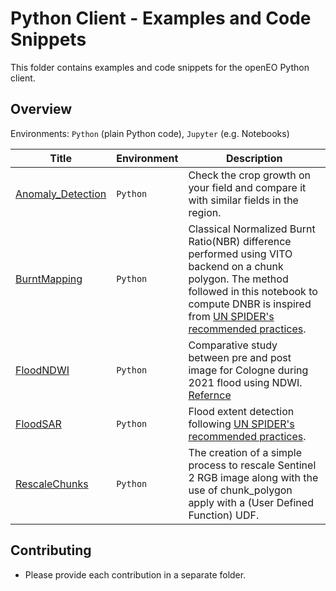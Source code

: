 # Python Client - Examples and Code Snippets

This folder contains examples and code snippets for the openEO Python client.

## Overview

Environments: `Python` (plain Python code), `Jupyter` (e.g. Notebooks)


| Title | Environment | Description |
| ----- | ----------- | ----------- |
| [Anomaly_Detection](./RescaleChunks/)   | `Python`  | Check the crop growth on your field and compare it with similar fields in the region.|
| [BurntMapping](./BurntMapping/)   | `Python`    | Classical Normalized Burnt Ratio(NBR) difference performed using VITO backend on a chunk polygon. The method followed in this notebook to compute DNBR is inspired from [UN SPIDER's recommended practices](https://www.un-spider.org/advisory-support/recommended-practices/recommended-practice-google-earth-engine-flood-mapping). |
| [FloodNDWI](./FloodNDWI/)   | `Python`    | Comparative study between pre and post image for Cologne during 2021 flood using NDWI. [Refernce](https://labo.obs-mip.fr/multitemp/the-ndwi-applied-to-the-recent-flooding-in-the-central-us/) |
| [FloodSAR](./FloodSAR/)   | `Python`    | Flood extent detection following [UN SPIDER's recommended practices](https://www.un-spider.org/advisory-support/recommended-practices/recommended-practice-google-earth-engine-flood-mapping).|
| [RescaleChunks](./RescaleChunks/)   | `Python`   | The creation of a simple process to rescale Sentinel 2 RGB image along with the use of chunk_polygon apply with a (User Defined Function) UDF. |




## Contributing

* Please provide each contribution in a separate folder.